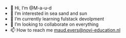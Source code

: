 - 👋 Hi, I’m @M-a-u-d
- 👀 I’m interested in sea sand and sun
- 🌱 I’m currently learning fulstack devolpment
- 💞️ I’m looking to collaborate on everything
- 📫 How to reach me maud.evers@novi-education.nl

<!---
M-a-u-d/M-a-u-d is a ✨ special ✨ repository because its `README.md` (this file) appears on your GitHub profile.
You can click the Preview link to take a look at your changes.
--->
